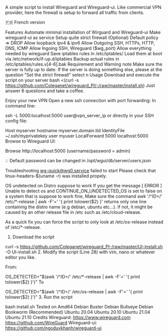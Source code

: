 A simple script to install Wireguard and Wireguard-ui. Like commercial VPN provider, here the firewall is setup to forward all traffic from clients.

🇫🇷 French version

Features
Automate minimal installation of Wirguard and Wireguard-ui
Make wireguard-ui as service
Setup quite strict firewall (Optional)
Default policy => DROP
Allow loopback ipv4 & ipv6
Allow Outgoing SSH, HTTPs, HTTP, DNS, ICMP
Allow Ingoing SSH, Wireguard ($wg_port)
Allow everything needed by wireguard
Save iptables rules in /etc/iptables/
Load them at boot via /etc/network/if-up.d/iptables
Backup actual rules in /etc/iptables/rules.v[4-6].bak
Requirement and Warning note
Make sure the server is fully up to date.
If the server is doing something else, please at the question "Set the strict firewall" select n
Usage
Download and execute the script on your server
bash <(curl -s https://github.com/Coleganet/wireguard_PI/-/raw/master/install.sh)
Just answer 6 questions and take a coffee.

Enjoy your new VPN
Open a new ssh connection with port forwarding:
In command line:

ssh -L 5000:localhost:5000 user@vpn_server_ip
or directly in your SSH config file:

Host myserver
	hostname myserver.domain.tld
	IdentityFile ~/.ssh/myprivatekey
	user myuser
	LocalForward 5000 localhost:5000
Browse to Wireguard UI:

Browse http://localhost:5000
(username/password = admin)

💡 Default password can be changed in /opt/wgui/db/server/users.json

Troubleshooting
wg-quick@wg0.service failed to start
Please check that linux-headers-$(uname -r) was installed propely.

OS undetected on Distro suppose to work
If you get the message [ ERROR ] Unable to detect os and CONTINUE_ON_UNDETECTED_OS is set to false on a system that is suppose to work fine,
Make sure the command awk '/^ID=/' /etc/*-release | awk -F'=' '{ print tolower($2) }' returns only one line containing the distro name (e.g debian, ubuntu etc...).
If not, it might be caused by an other release file in /etc such as /etc/cloud-release.

As a quick fix you can force the script to only look at /etc/os-release instead of /etc/*-release.

1. Download the script

curl -s https://github.com/Coleganet/wireguard_PI-/raw/master/UI-install.sh -O UI-install.sh
2. Modify the script (Line 28) with vim, nano or whatever editor you like.

From:

OS_DETECTED="$(awk '/^ID=/' /etc/*-release | awk -F'=' '{ print tolower($2) }')"
To

OS_DETECTED="$(awk '/^ID=/' /etc/os-release | awk -F'=' '{ print tolower($2) }')"
3. Run the script

bash install.sh
Tested on Amd64
Debian Buster
Debian Bullseye
Debian Bookworm (Recommended)
Ubuntu 20.04
Ubuntu 20.10
Ubuntu 21.04
Ubuntu 21.10
Credits
Wireguard:
https://www.wireguard.com
https://github.com/WireGuard
Wireguard-ui:
https://github.com/ngoduykhanh/wireguard-ui
